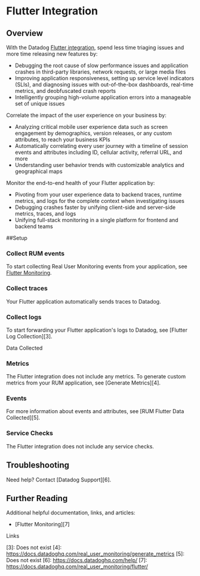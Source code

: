 # Flutter Integration

## Overview

With the Datadog [Flutter integration][1], spend less time triaging issues and more time releasing new features by:

- Debugging the root cause of slow performance issues and application crashes in third-party libraries, network requests, or large media files 
- Improving application responsiveness, setting up service level indicators (SLIs), and diagnosing issues with out-of-the-box dashboards, real-time metrics, and deobfuscated crash reports 
- Intelligently grouping high-volume application errors into a manageable set of unique issues

Correlate the impact of the user experience on your business by:

- Analyzing critical mobile user experience data such as screen engagement by demographics, version releases, or any custom attributes, to reach your business KPIs 
- Automatically correlating every user journey with a timeline of session events and attributes including ID, cellular activity, referral URL, and more 
- Understanding user behavior trends with customizable analytics and geographical maps

Monitor the end-to-end health of your Flutter application by: 

- Pivoting from your user experience data to backend traces, runtime metrics, and logs for the complete context when investigating issues 
- Debugging crashes faster by unifying client-side and server-side metrics, traces, and logs
- Unifying full-stack monitoring in a single platform for frontend and backend teams


##Setup

### Collect RUM events 

To start collecting Real User Monitoring events from your application, see [Flutter Monitoring][2]. 

### Collect traces 

Your Flutter application automatically sends traces to Datadog.

### Collect logs 

To start forwarding your Flutter application's logs to Datadog, see [Flutter Log Collection][3].

Data Collected

### Metrics

The Flutter integration does not include any metrics. To generate custom metrics from your RUM application, see [Generate Metrics][4].

### Events 

For more information about events and attributes, see [RUM Flutter Data Collected][5]. 

### Service Checks 

The Flutter integration does not include any service checks.

## Troubleshooting

Need help? Contact [Datadog Support][6]. 

## Further Reading 

Additional helpful documentation, links, and articles: 

- [Flutter Monitoring][7]


Links

[1]: https://app.datadoghq.com/integrations/rum-flutter 
[2]: https://docs.datadoghq.com/real_user_monitoring/flutter/#setup
[3]: Does not exist
[4]: https://docs.datadoghq.com/real_user_monitoring/generate_metrics 
[5]: Does not exist
[6]: https://docs.datadoghq.com/help/ 
[7]: https://docs.datadoghq.com/real_user_monitoring/flutter/

